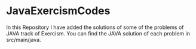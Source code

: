 # JavaExercismCodes
In this Repository I have added the solutions of some of the problems of JAVA track of Exercism. You can find the JAVA solution of each problem in src/main/java.
